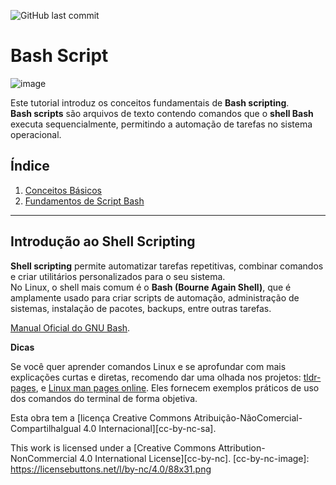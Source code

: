 ![GitHub last commit](https://img.shields.io/github/last-commit/ViniciusH97/Bash-Script-tutorial)


# Bash Script 
 ![image](https://github.com/user-attachments/assets/e0326820-4076-4580-8aae-c29b2575c20f)

Este tutorial introduz os conceitos fundamentais de **Bash scripting**.  
**Bash scripts** são arquivos de texto contendo comandos que o **shell Bash** executa sequencialmente, permitindo a automação de tarefas no sistema operacional.

## Índice 

1. [Conceitos Básicos](https://github.com/ViniciusH97/Bash-Script-tutorial/tree/main/1%20-%20Comandos%20B%C3%A1sicos)
2. [Fundamentos de Script Bash](https://github.com/ViniciusH97/Bash-Script-tutorial/tree/main/2%20-%20Fundamentos-Script)

---

## Introdução ao Shell Scripting

**Shell scripting** permite automatizar tarefas repetitivas, combinar comandos e criar utilitários personalizados para o seu sistema.  
No Linux, o shell mais comum é o **Bash (Bourne Again Shell)**, que é amplamente usado para criar scripts de automação, administração de sistemas, instalação de pacotes, backups, entre outras tarefas.

[Manual Oficial do GNU Bash](https://www.gnu.org/software/bash/manual/).

**Dicas**

Se você quer aprender comandos Linux e se aprofundar com mais explicações curtas e diretas, recomendo dar uma olhada nos projetos:
[tldr-pages](https://tldr.sh/), e [Linux man pages online](https://man7.org/linux/man-pages/). Eles fornecem exemplos práticos de uso dos comandos do terminal de forma objetiva.

Esta obra tem a [licença Creative Commons Atribuição-NãoComercial-CompartilhaIgual 4.0 Internacional][cc-by-nc-sa].

This work is licensed under a
[Creative Commons Attribution-NonCommercial 4.0 International License][cc-by-nc].
[cc-by-nc-image]: https://licensebuttons.net/l/by-nc/4.0/88x31.png
